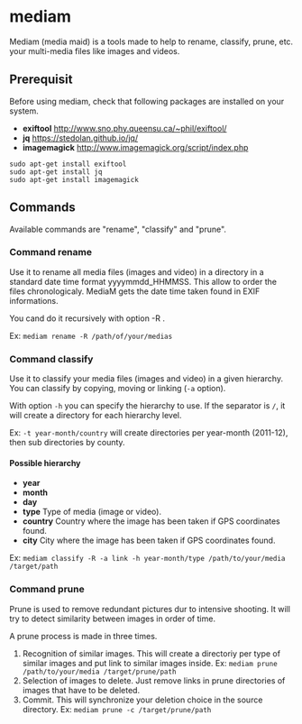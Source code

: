# mediam
Mediam (media maid) is a tools made to help to rename, classify, prune, etc. your multi-media files like images and videos.

## Prerequisit
Before using mediam, check that following packages are installed on your system.
* **exiftool**             http://www.sno.phy.queensu.ca/~phil/exiftool/
* **jq**                   https://stedolan.github.io/jq/
* **imagemagick**          http://www.imagemagick.org/script/index.php

```{r, engine='bash', count_lines}
sudo apt-get install exiftool
sudo apt-get install jq
sudo apt-get install imagemagick
```

## Commands
Available commands are "rename", "classify" and "prune".

### Command rename
Use it to rename all media files (images and video) in a directory in a standard date time 
format yyyymmdd_HHMMSS. This allow to order the files chronologicaly. MediaM gets the date 
time taken found in EXIF informations.

You cand do it recursively with option -R . 

Ex: `mediam rename -R /path/of/your/medias`

### Command classify
Use it to classify your media files (images and video) in a given hierarchy. You can classify by copying, moving or linking (`-a` option).

With option `-h` you can specify the hierarchy to use. If the separator is `/`, it will create a directory for each hierarchy level.

Ex: `-t year-month/country` will create directories per year-month (2011-12), then sub directories by county.

#### Possible hierarchy
* **year** 
* **month**
* **day**
* **type** Type of media (image or video).
* **country** Country where the image has been taken if GPS coordinates found.
* **city** City where the image has been taken if GPS coordinates found.

Ex: `mediam classify -R -a link -h year-month/type /path/to/your/media /target/path`

### Command prune
Prune is used to remove redundant pictures dur to intensive shooting. It will try to detect similarity between images in order of time.

A prune process is made in three times.

1. Recognition of similar images. This will create a directoriy per type of similar images and put link to similar images inside. Ex: `mediam prune /path/to/your/media /target/prune/path`
1. Selection of images to delete. Just remove links in prune directories of images that have to be deleted. 
1. Commit. This will synchronize your deletion choice in the source directory. Ex: `mediam prune -c /target/prune/path`
